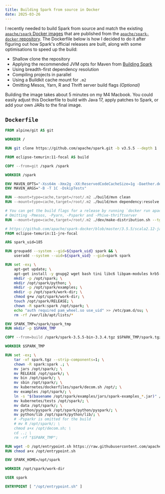 ```yaml
---
title: Building Spark from source in Docker
date: 2025-03-26
---
```


I recently needed to build Spark from source and match the existing [`apache/spark` Docker images](https://hub.docker.com/r/apache/spark/) that 
are published from the [`apache/spark-docker` repository](https://github.com/apache/spark-docker). The Dockerfile below is how I decided to do it
after figuring out how Spark's official releases are built, along with some optimisations to speed up the build:

- Shallow clone the repository
- Applying the recommended JVM opts for Maven from [Building Spark](https://spark.apache.org/docs/latest/building-spark.html#setting-up-mavens-memory-usage)
- Using breadth-first dependency resolution
- Compiling projects in parallel
- Using a Buildkit cache mount for `.m2`
- Omitting Mesos, Yarn, R and Thrift server build flags _(Optional)_

Building the image takes about 5 minutes on my M4 Macbook. You could easily adjust this Dockerfile to build with Java 17, apply patches to Spark,
or add your own JARs to the final image.

## `Dockerfile`

```dockerfile
FROM alpine/git AS git

WORKDIR /

RUN git clone https://github.com/apache/spark.git -b v3.5.5 --depth 1

FROM eclipse-temurin:11-focal AS build

COPY --from=git /spark /spark

WORKDIR /spark

ENV MAVEN_OPTS="-Xss64m -Xmx2g -XX:ReservedCodeCacheSize=1g -Daether.dependencyCollector.impl=bf -Dmaven.artifact.threads=16"
ENV MAVEN_ARGS="-B -T 1C -DskipTests"

RUN --mount=type=cache,target=/root/.m2 ./build/mvn clean
RUN --mount=type=cache,target=/root/.m2 ./build/mvn dependency:resolve

# You can get the build flags for a release by running `docker run apache/spark:3.5.5 cat /opt/spark/RELEASE`
# Omitting -Pmesos, -Pyarn, -Psparkr and -Phive-thriftserver
RUN --mount=type=cache,target=/root/.m2 ./dev/make-distribution.sh --tgz -Pkubernetes -Pscala-2.12 -Phadoop-3 -Phive

# https://github.com/apache/spark-docker/blob/master/3.5.5/scala2.12-java11-ubuntu/Dockerfile
FROM eclipse-temurin:11-jre-focal

ARG spark_uid=185

RUN groupadd --system --gid=${spark_uid} spark && \
    useradd --system --uid=${spark_uid} --gid=spark spark

RUN set -ex; \
    apt-get update; \
    apt-get install -y gnupg2 wget bash tini libc6 libpam-modules krb5-user libnss3 procps net-tools gosu libnss-wrapper; \
    mkdir -p /opt/spark; \
    mkdir /opt/spark/python; \
    mkdir -p /opt/spark/examples; \
    mkdir -p /opt/spark/work-dir; \
    chmod g+w /opt/spark/work-dir; \
    touch /opt/spark/RELEASE; \
    chown -R spark:spark /opt/spark; \
    echo "auth required pam_wheel.so use_uid" >> /etc/pam.d/su; \
    rm -rf /var/lib/apt/lists/*

ENV SPARK_TMP=/spark/spark_tmp
RUN mkdir -p $SPARK_TMP

COPY --from=build /spark/spark-3.5.5-bin-3.3.4.tgz $SPARK_TMP/spark.tgz

WORKDIR $SPARK_TMP

RUN set -ex; \
    tar -xf spark.tgz --strip-components=1; \
    chown -R spark:spark .; \
    mv jars /opt/spark/; \
    mv RELEASE /opt/spark/; \
    mv bin /opt/spark/; \
    mv sbin /opt/spark/; \
    mv kubernetes/dockerfiles/spark/decom.sh /opt/; \
    mv examples /opt/spark/; \
    ln -s "$(basename /opt/spark/examples/jars/spark-examples_*.jar)" /opt/spark/examples/jars/spark-examples.jar; \
    mv kubernetes/tests /opt/spark/; \
    mv data /opt/spark/; \
    mv python/pyspark /opt/spark/python/pyspark/; \
    mv python/lib /opt/spark/python/lib/; \
    # -Psparkr is omitted for the build
    # mv R /opt/spark/; \
    chmod a+x /opt/decom.sh; \
    cd ..; \
    rm -rf "$SPARK_TMP";

RUN wget -O /opt/entrypoint.sh https://raw.githubusercontent.com/apache/spark-docker/refs/heads/master/3.5.5/scala2.12-java11-ubuntu/entrypoint.sh
RUN chmod a+x /opt/entrypoint.sh

ENV SPARK_HOME=/opt/spark

WORKDIR /opt/spark/work-dir

USER spark

ENTRYPOINT [ "/opt/entrypoint.sh" ]
```
